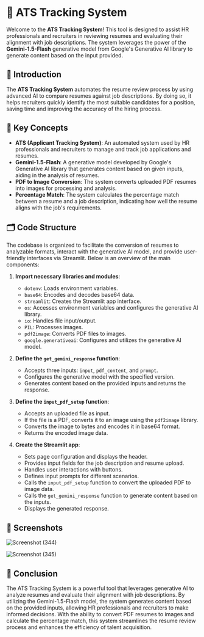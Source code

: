 # 📄 ATS Tracking System

Welcome to the **ATS Tracking System**! This tool is designed to assist HR professionals and recruiters in reviewing resumes and evaluating their alignment with job descriptions. The system leverages the power of the **Gemini-1.5-Flash** generative model from Google's Generative AI library to generate content based on the input provided.

## 🚀 Introduction

The **ATS Tracking System** automates the resume review process by using advanced AI to compare resumes against job descriptions. By doing so, it helps recruiters quickly identify the most suitable candidates for a position, saving time and improving the accuracy of the hiring process.

## 🧠 Key Concepts

- **ATS (Applicant Tracking System)**: An automated system used by HR professionals and recruiters to manage and track job applications and resumes.
- **Gemini-1.5-Flash**: A generative model developed by Google's Generative AI library that generates content based on given inputs, aiding in the analysis of resumes.
- **PDF to Image Conversion**: The system converts uploaded PDF resumes into images for processing and analysis.
- **Percentage Match**: The system calculates the percentage match between a resume and a job description, indicating how well the resume aligns with the job's requirements.

## 🗂️ Code Structure

The codebase is organized to facilitate the conversion of resumes to analyzable formats, interact with the generative AI model, and provide user-friendly interfaces via Streamlit. Below is an overview of the main components:

1. **Import necessary libraries and modules**:
   - `dotenv`: Loads environment variables.
   - `base64`: Encodes and decodes base64 data.
   - `streamlit`: Creates the Streamlit app interface.
   - `os`: Accesses environment variables and configures the generative AI library.
   - `io`: Handles file input/output.
   - `PIL`: Processes images.
   - `pdf2image`: Converts PDF files to images.
   - `google.generativeai`: Configures and utilizes the generative AI model.

2. **Define the `get_gemini_response` function**:
   - Accepts three inputs: `input`, `pdf_content`, and `prompt`.
   - Configures the generative model with the specified version.
   - Generates content based on the provided inputs and returns the response.

3. **Define the `input_pdf_setup` function**:
   - Accepts an uploaded file as input.
   - If the file is a PDF, converts it to an image using the `pdf2image` library.
   - Converts the image to bytes and encodes it in base64 format.
   - Returns the encoded image data.

4. **Create the Streamlit app**:
   - Sets page configuration and displays the header.
   - Provides input fields for the job description and resume upload.
   - Handles user interactions with buttons.
   - Defines input prompts for different scenarios.
   - Calls the `input_pdf_setup` function to convert the uploaded PDF to image data.
   - Calls the `get_gemini_response` function to generate content based on the inputs.
   - Displays the generated response.

## 📸 Screenshots
   ![Screenshot (344)](https://github.com/user-attachments/assets/63ba0cb5-5d3c-4dc0-847c-2fce99cdb131)

   ![Screenshot (345)](https://github.com/user-attachments/assets/365dbebb-ae29-4764-971c-857a91ce1a3b)

## 🎯 Conclusion
The ATS Tracking System is a powerful tool that leverages generative AI to analyze resumes and evaluate their alignment with job descriptions. By utilizing the Gemini-1.5-Flash model, the system generates content based on the provided inputs, allowing HR professionals and recruiters to make informed decisions. With the ability to convert PDF resumes to images and calculate the percentage match, this system streamlines the resume review process and enhances the efficiency of talent acquisition.
